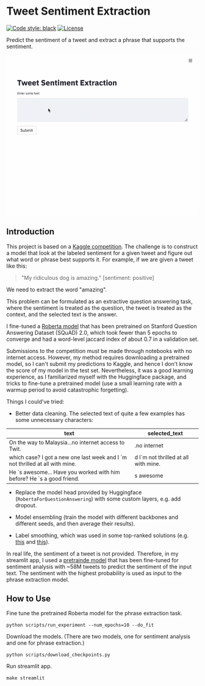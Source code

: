 # Tweet Sentiment Extraction

[![Code style: black](https://img.shields.io/badge/code%20style-black-000000.svg)](https://github.com/psf/black)
[![License](https://img.shields.io/github/license/kingyiusuen/tweet-sentiment-extraction)](https://github.com/kingyiusuen/tweet-sentiment-extraction/blob/master/LICENSE)

Predict the sentiment of a tweet and extract a phrase that supports the sentiment.

<img src="figures/screenshot.gif" alt="Tweet Sentiment Extraction streamlit app" width="512">

## Introduction

This project is based on a [Kaggle competition](https://www.kaggle.com/c/tweet-sentiment-extraction/overview). The challenge is to construct a model that look at the labeled sentiment for a given tweet and figure out what word or phrase best supports it. For example, if we are given a tweet like this:

> "My ridiculous dog is amazing." [sentiment: positive]

We need to extract the word "amazing".

This problem can be formulated as an extractive question answering task, where the sentiment is treated as the question, the tweet is treated as the context, and the selected text is the answer.

I fine-tuned a [Roberta model](https://huggingface.co/deepset/roberta-base-squad2) that has been pretrained on Stanford Question Answering Dataset (SQuAD) 2.0, which took fewer than 5 epochs to converge and had a word-level jaccard index of about 0.7 in a validation set.

Submissions to the competition must be made through notebooks with no internet access. However, my method requires downloading a pretrained model, so I can't submit my predictions to Kaggle, and hence I don't know the score of my model in the test set. Nevertheless, it was a good learning experience, as I familiarized myself with the Huggingface package, and tricks to fine-tune a pretrained model (use a small learning rate with a warmup period to avoid catastrophic forgetting).

Things I could've tried:

- Better data cleaning. The selected text of quite a few examples has some unnecessary characters:

| text | selected_text |
|------|---------------|
| On the way to Malaysia...no internet access to Twit. | .no internet |
| which case? I got a new one last week and I \`m not thrilled at all with mine. | d I\`m not thrilled at all with mine. |
| He \`s awesome... Have you worked with him before? He \`s a good friend. | s awesome |

- Replace the model head provided by Huggingface (`RobertaForQuestionAnswering`) with some custom layers, e.g. add dropout.

- Model ensembling (train the model with different backbones and different seeds, and then average their results).

- Label smoothing, which was used in some top-ranked solutions (e.g. [this](https://www.kaggle.com/c/tweet-sentiment-extraction/discussion/159245) and [this](https://www.kaggle.com/c/tweet-sentiment-extraction/discussion/159273)).

In real life, the sentiment of a tweet is not provided. Therefore, in my streamlit app, I used a [pretrainde model](https://huggingface.co/cardiffnlp/twitter-roberta-base-sentiment) that has been fine-tuned for sentiment analysis with ~58M tweets to predict the sentiment of the input text. The sentiment with the highest probability is used as input to the phrase extraction model.

## How to Use

Fine tune the pretrained Roberta model for the phrase extraction task.

```
python scripts/run_experiment --num_epochs=10 --do_fit
```

Download the models. (There are two models, one for sentiment analysis and one for phrase extraction.)

```
python scripts/download_checkpoints.py
```

Run streamlit app.

```
make streamlit
```
